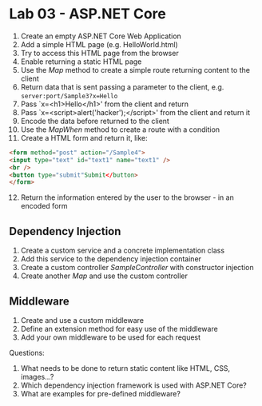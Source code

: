 # Lab 03 - ASP.NET Core

1. Create an empty ASP.NET Core Web Application
2. Add a simple HTML page (e.g. HelloWorld.html)
3. Try to access this HTML page from the browser
4. Enable returning a static HTML page
5. Use the *Map* method to create a simple route returning content to the client
6. Return data that is sent passing a parameter to the client, e.g. `server:port/Sample3?x=Hello`
7. Pass `x=&lt;h1&gt;Hello&lt;/h1&gt;' from the client and return
8. Pass `x=&lt;script&gt;alert('hacker');&lt;/script&gt;' from the client and return it
9. Encode the data before returned to the client
10. Use the *MapWhen* method to create a route with a condition
11. Create a HTML form and return it, like:

```html
<form method="post" action="/Sample4">
<input type="text" id="text1" name="text1" />
<br />
<button type="submit"Submit</button>
</form>
```

12. Return the information entered by the user to the browser - in an encoded form

## Dependency Injection

1. Create a custom service and a concrete implementation class
2. Add this service to the dependency injection container
3. Create a custom controller *SampleController* with constructor injection
4. Create another *Map* and use the custom controller

##  Middleware

1. Create and use a custom middleware
2. Define an extension method for easy use of the middleware
3. Add your own middleware to be used for each request


Questions:

1. What needs to be done to return static content like HTML, CSS, images...?
2. Which dependency injection framework is used with ASP.NET Core?
3. What are examples for pre-defined middleware?

